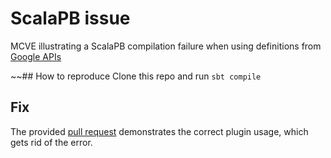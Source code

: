 # ScalaPB issue

MCVE illustrating a ScalaPB compilation failure when using definitions from [Google APIs](https://github.com/googleapis/googleapis)

~~## How to reproduce
Clone this repo and run `sbt compile`

## Fix
The provided [pull request](https://github.com/jchoffmann/scalapb-mcve/pull/1) demonstrates the correct plugin usage, which gets rid of the error.
